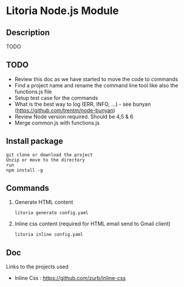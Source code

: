 # Litoria Node.js Module

## Description

TODO

## TODO

- Review this doc as we have started to move the code to commands
- Find a project name and rename the command line tool like also the functions.js file 
- Setup test case for the commands
- What is the best way to log (ERR, INFO, ...) - see bunyan (https://github.com/trentm/node-bunyan)
- Review Node version required. Should be 4,5 & 6
- Merge common.js with functions.js

## Install package 
    
    git clone or download the project
    Unzip or move to the directory 
    run
    npm install -g
    
## Commands
    
1. Generate HTML content
    
    ```litoria generate config.yaml```

2. Inline css content (required for HTML email send to Gmail client)

    ```litoria inline config.yaml```
    
## Doc

Links to the projects used
 
* Inline Css : https://github.com/zurb/inline-css

